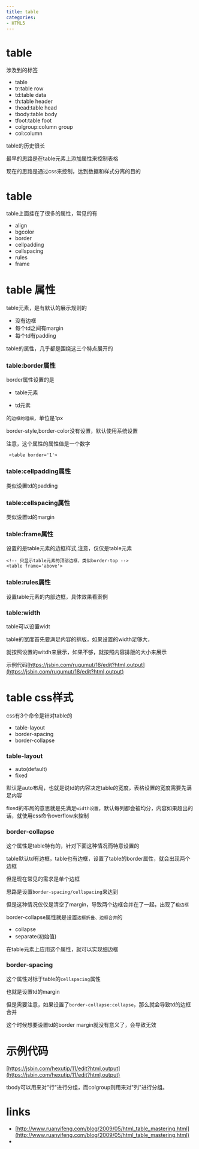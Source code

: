 ```yaml
---
title: table
categories: 
- HTML5
---
```


# table

涉及到的标签

- table
- tr:table row
- td:table data
- th:table header
- thead:table head
- tbody:table body
- tfoot:table foot
- colgroup:column group
- col:column


table的历史很长


最早的思路是在table元素上添加属性来控制表格

现在的思路是通过css来控制，达到数据和样式分离的目的


# table

table上面挂在了很多的属性，常见的有

- align
- bgcolor
- border
- cellpadding
- cellspacing
- rules
- frame

# table 属性

table元素，是有默认的展示规则的

- 没有边框
- 每个td之间有margin
- 每个td有padding

table的属性，几乎都是围绕这三个特点展开的

### table:border属性

border属性设置的是

- table元素

- td元素

的`边框的粗细`，单位是1px

border-style,border-color没有设置，默认使用系统设置

注意，这个属性的属性值是一个数字

```
 <table border='1'>
```



### table:cellpadding属性

类似设置td的padding

### table:cellspacing属性

类似设置td的margin

### table:frame属性

设置的是table元素的边框样式,注意，仅仅是table元素

```
<!-- 只显示table元素的顶部边框，类似border-top -->
<table frame='above'>
```

### table:rules属性
设置table元素的内部边框，具体效果看案例

### table:width

table可以设置widt

table的宽度首先要满足内容的排版，如果设置的width足够大，

就按照设置的witdh来展示，如果不够，就按照内容排版的大小来展示

示例代码[https://jsbin.com/rugumut/18/edit?html,output](https://jsbin.com/rugumut/18/edit?html,output)


# table css样式

css有3个命令是针对table的

- table-layout
- border-spacing
- border-collapse


### table-layout

- auto(default)
- fixed

默认是auto布局，也就是说td的内容决定table的宽度，表格设置的宽度需要先满足内容

fixed的布局的意思就是先满足`width设置`，默认每列都会被均分，内容如果超出的话，就使用css命令overflow来控制




### border-collapse

这个属性是table特有的，针对下面这种情况而特意设置的

table默认td有边框，table也有边框，设置了table的border属性，就会出现两个边框

但是现在常见的需求是单个边框

思路是设置`border-spacing/cellspacing`来达到

但是这种情况仅仅是清空了margin，导致两个边框合并在了一起，出现了`粗边框`

border-collapse属性就是设置`边框折叠、边框合并`的

- collapse
- separate(初始值)

在table元素上应用这个属性，就可以实现细边框


### border-spacing

这个属性对标于table的`cellspacing`属性

也就是设置td的margin

但是需要注意，如果设置了`border-collapse:collapse`，那么就会导致td的边框合并

这个时候想要设置td的border margin就没有意义了，会导致无效


# 示例代码

[https://jsbin.com/hexutip/11/edit?html,output](https://jsbin.com/hexutip/11/edit?html,output)









tbody可以用来对"行"进行分组，而colgroup则用来对"列"进行分组。




# links
- [http://www.ruanyifeng.com/blog/2009/05/html_table_mastering.html](http://www.ruanyifeng.com/blog/2009/05/html_table_mastering.html)
- 


